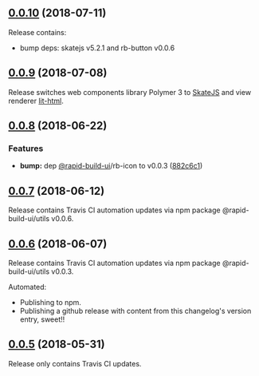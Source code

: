 ## [0.0.10](https://github.com/rapid-build-ui/rb-alert/compare/v0.0.9...v0.0.10) (2018-07-11)


Release contains:
* bump deps: skatejs v5.2.1 and rb-button v0.0.6



## [0.0.9](https://github.com/rapid-build-ui/rb-alert/compare/v0.0.8...v0.0.9) (2018-07-08)


Release switches web components library Polymer 3 to [SkateJS](http://skatejs.netlify.com/) and view renderer [lit-html](https://polymer.github.io/lit-html/).



## [0.0.8](https://github.com/rapid-build-ui/rb-alert/compare/v0.0.7...v0.0.8) (2018-06-22)


### Features

* **bump:** dep [@rapid-build-ui](https://github.com/rapid-build-ui)/rb-icon to v0.0.3 ([882c6c1](https://github.com/rapid-build-ui/rb-alert/commit/882c6c1))



## [0.0.7](https://github.com/rapid-build-ui/rb-alert/compare/v0.0.6...v0.0.7) (2018-06-12)


Release contains Travis CI automation updates via npm package @rapid-build-ui/utils v0.0.6.



## [0.0.6](https://github.com/rapid-build-ui/rb-alert/compare/v0.0.5...v0.0.6) (2018-06-07)


Release contains Travis CI automation updates via npm package @rapid-build-ui/utils v0.0.3.

Automated:
* Publishing to npm.
* Publishing a github release with content from this changelog's version entry, sweet!!



## [0.0.5](https://github.com/rapid-build-ui/rb-alert/compare/v0.0.4...v0.0.5) (2018-05-31)


Release only contains Travis CI updates.


